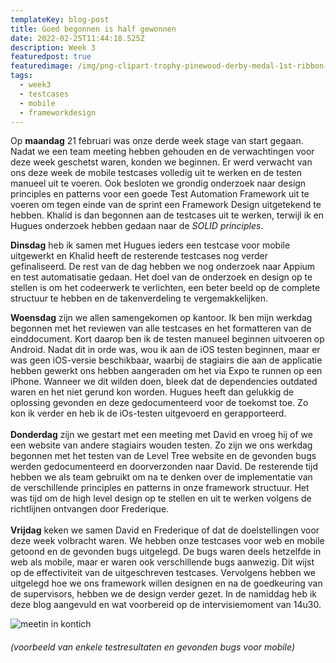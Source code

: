 ```yaml
---
templateKey: blog-post
title: Goed begonnen is half gewonnen
date: 2022-02-25T11:44:18.525Z
description: Week 3
featuredpost: true
featuredimage: /img/png-clipart-trophy-pinewood-derby-medal-1st-ribbon-logo.png
tags:
  - week3
  - testcases
  - mobile
  - frameworkdesign
---
```

Op **maandag** 21 februari was onze derde week stage van start gegaan. Nadat we een team meeting hebben gehouden en de verwachtingen voor deze week geschetst waren, konden we beginnen. Er werd verwacht van ons deze week de mobile testcases volledig uit te werken en de testen manueel uit te voeren. Ook besloten we grondig onderzoek naar design principles en patterns voor een goede Test Automation Framework uit te voeren om tegen einde van de sprint een Framework Design uitgetekend te hebben. Khalid is dan begonnen aan de testcases uit te werken, terwijl ik en Hugues onderzoek hebben gedaan naar de *SOLID principles*. 

**Dinsdag** heb ik samen met Hugues ieders een testcase voor mobile uitgewerkt en Khalid heeft de resterende testcases nog verder gefinaliseerd. De rest van de dag hebben we nog onderzoek naar Appium en test automatisatie gedaan. Het doel van de onderzoek en design op te stellen is om het codeerwerk te verlichten, een beter beeld op de complete structuur te hebben en de takenverdeling te vergemakkelijken. 

**Woensdag** zijn we allen samengekomen op kantoor. Ik ben mijn werkdag begonnen met het reviewen van alle testcases en het formatteren van de einddocument. Kort daarop ben ik de testen manueel beginnen uitvoeren op Android. Nadat dit in orde was, wou ik aan de iOS testen beginnen, maar er was geen iOS-versie beschikbaar, waarbij de stagiairs die aan de applicatie hebben gewerkt ons hebben aangeraden om het via Expo te runnen op een iPhone. Wanneer we dit wilden doen, bleek dat de dependencies outdated waren en het niet gerund kon worden. Hugues heeft dan gelukkig de oplossing gevonden en deze gedocumenteerd voor de toekomst toe. Zo kon ik verder en heb ik de iOs-testen uitgevoerd en gerapporteerd.  \
\
**Donderdag** zijn we gestart met een meeting met David en vroeg hij of we een website van andere stagiairs wouden testen. Zo zijn we ons werkdag begonnen met het testen van de Level Tree website en de gevonden bugs werden gedocumenteerd en doorverzonden naar David. De resterende tijd hebben we als team gebruikt om na te denken over de implementatie van de verschillende principles en patterns in onze framework structuur. Het was tijd om de high level design op te stellen en uit te werken volgens de richtlijnen ontvangen door Frederique.  \
\
**Vrijdag** keken we samen David en Frederique of dat de doelstellingen voor deze week volbracht waren. We hebben onze testcases voor web en mobile getoond en de gevonden bugs uitgelegd. De bugs waren deels hetzelfde in web als mobile, maar er waren ook verschillende bugs aanwezig. Dit wijst op de effectiviteit van de uitgeschreven testcases. Vervolgens hebben we uitgelegd hoe we ons framework willen designen en na de goedkeuring van de supervisors, hebben we de design verder gezet. In de namiddag heb ik deze blog aangevuld en wat voorbereid op de intervisiemoment van 14u30.

![meetin in kontich](/img/mobile-testcases.jpg "De studenten van AP met David in Gnosia 1 ")

###### (voorbeeld van enkele testresultaten en gevonden bugs voor mobile)

![]()